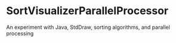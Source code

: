 # SortVisualizerParallelProcessor
 An experiment with Java, StdDraw, sorting algorithms, and parallel processing
